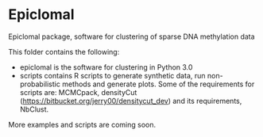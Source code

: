 # Epiclomal
Epiclomal package, software for clustering of sparse DNA methylation data

This folder contains the following:

- epiclomal is the software for clustering in Python 3.0
- scripts contains R scripts to generate synthetic data, run non-probabilistic methods and generate plots. Some of the requirements for scripts are: MCMCpack, densityCut (https://bitbucket.org/jerry00/densitycut_dev) and its requirements, NbClust.

More examples and scripts are coming soon.

